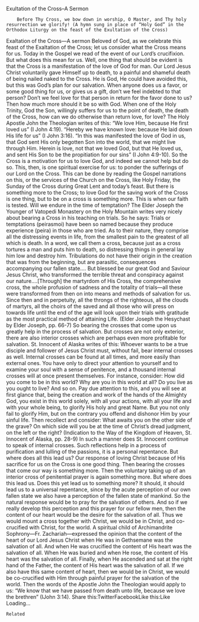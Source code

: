 Exultation of the Cross–A Sermon

		Before Thy Cross, we bow down in worship, O Master, and Thy holy resurrection we glorify! (A hymn sung in place of “Holy God” in the Orthodox Liturgy on the feast of the Exultation of the Cross)
Exaltation of the Cross—A sermon
Beloved of God, as we celebrate this feast of the Exaltation of the Cross; let us consider what the Cross means for us. Today in the Gospel we read of the event of our Lord’s crucifixion. But what does this mean for us. Well, one thing that should be evident is that the Cross is a manifestation of the love of God for man. Our Lord Jesus Christ voluntarily gave Himself up to death, to a painful and shameful death of being nailed naked to the Cross. He is God, He could have avoided this, but this was God’s plan for our salvation.
When anyone does us a favor, or some good thing for us, or gives us a gift, don’t we feel indebted to that person? Don’t we feel love for that person in return for the favor done to us? Then how much more should it be so with God. When one of the Holy Trinity, God the Son, willingly suffers for us to the point of death, the death of the Cross, how can we do otherwise than return love, for love?
The Holy Apostle John the Theologian writes of this: “We love Him, because He first loved us” (I John 4:19). “Hereby we have known love: because He laid down His life for us” (I John 3:16). “In this was manifested the love of God in us, that God sent His only begotten Son into the world, that we might live through Him. Herein is love, not that we loved God, but that He loved us, and sent His Son to be the propitiation for our sins” (I John 4:9-10).
So the Cross is a motivation for us to love God, and indeed we cannot help but do so. This, then, is one spiritual exercise for us: to ponder the sufferings of our Lord on the Cross. This can be done by reading the Gospel narrations on this, or the services of the Church on the Cross, like Holy Friday, the Sunday of the Cross during Great Lent and today’s feast. But there is something more to the Cross; to love God for the saving work of the Cross is one thing, but to be on a cross is something more. This is when our faith is tested. Will we endure in the time of temptation? The Elder Joseph the Younger of Vatopedi Monastery on the Holy Mountain writes very nicely about bearing a Cross in his teaching on trials. So he says:
Trials or temptations (peirasmoi) have been so named because they produce experience (peira) in those who are tried. As to their nature, they comprise all the distressing events in life, from the smallest pain to the greatest of all which is death. In a word, we call them a cross, because just as a cross tortures a man and puts him to death, so distressing things in general lay him low and destroy him. Tribulations do not have their origin in the creation that was from the beginning, but are parasitic, consequences accompanying our fallen state.…
But blessed be our great God and Saviour Jesus Christ, who transformed the terrible threat and conspiracy against our nature….[Through] the martyrdom of His Cross, the comprehensive cross, the whole profusion of sadness and the totality of trials—all these were transformed from then on into means and methods of salvation for us. Since then and in perpetuity, all the throngs of the righteous, all the clouds of martyrs, all the choirs of the saved and all those who will press on towards life until the end of the age will look upon their trials with gratitude as the most practical method of attaining Life. (Elder Joseph the Hesychast by Elder Joseph, pp. 66-7)
So bearing the crosses that come upon us greatly help in the process of salvation. But crosses are not only exterior, there are also interior crosses which are perhaps even more profitable for salvation. St. Innocent of Alaska writes of this:
Whoever wants to be a true disciple and follower of Jesus Christ must, without fail, bear internal crosses as well.
Internal crosses can be found at all times, and more easily than external ones. You have only to direct your attention to yourself and to examine your soul with a sense of penitence, and a thousand internal crosses will at once present themselves. For instance, consider: How did you come to be in this world? Why are you in this world at all? Do you live as you ought to live? And so on. Pay due attention to this, and you will see at first glance that, being the creation and work of the hands of the Almighty God, you exist in this world solely, with all your actions, with all your life and with your whole being, to glorify His holy and great Name. But you not only fail to glorify Him, but on the contrary you offend and dishonor Him by your sinful life. Then recollect and consider: What awaits you on the other side of the grave? On which side will you be at the time of Christ’s dread judgment, on the left or the right? (Indication to the Way of the Kingdom of Heaven, St. Innocent of Alaska, pp. 28-9)
In such a manner does St. Innocent continue to speak of internal crosses. Such reflections help in a process of purification and lulling of the passions, it is a personal repentance. But where does all this lead us? Our response of loving Christ because of His sacrifice for us on the Cross is one good thing. Then bearing the crosses that come our way is something more. Then the voluntary taking up of an interior cross of penitential prayer is again something more. But where does this lead us. Does this yet lead us to something more?
It should, it should lead us to a universal repentance, since by the acute perception of our own fallen state we also have a perception of the fallen state of mankind. So the natural response would be to pray for the salvation of others. And so if we really develop this perception and this prayer for our fellow men, then the content of our heart would be the desire for the salvation of all. Thus we would mount a cross together with Christ, we would be in Christ, and co-crucified with Christ, for the world. A spiritual child of Archimandrite Sophrony—Fr. Zachariah—expressed the opinion that the content of the heart of our Lord Jesus Christ when He was in Gethsemane was the salvation of all. And when He was crucified the content of His heart was the salvation of all. When He was buried and when He rose, the content of His heart was the salvation of all. Finally, when He ascended and sat at the right hand of the Father, the content of His heart was the salvation of all. If we also have this same content of heart, then we would be in Christ, we would be co-crucified with Him through painful prayer for the salvation of the world. Then the words of the Apostle John the Theologian would apply to us: “We know that we have passed from death unto life, because we love the brethren” (IJohn 3:14).
Share this:TwitterFacebookLike this:Like Loading...

	Related
			
